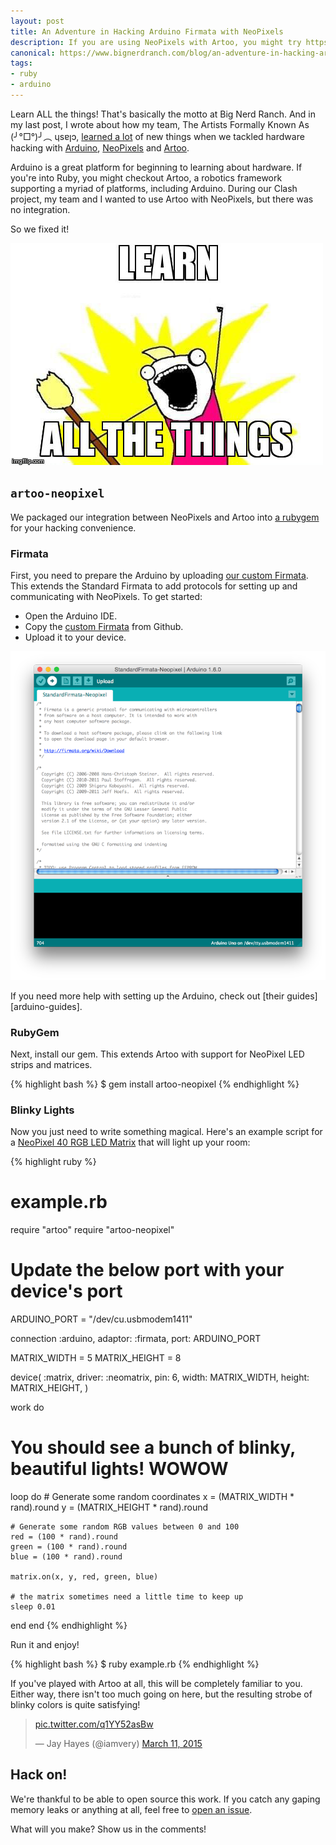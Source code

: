 ```yaml
---
layout: post
title: An Adventure in Hacking Arduino Firmata with NeoPixels
description: If you are using NeoPixels with Artoo, you might try https://github.com/iamvery/artoo-neopixel.
canonical: https://www.bignerdranch.com/blog/an-adventure-in-hacking-arduino-firmata-with-neopixels/
tags:
- ruby
- arduino
---
```


Learn ALL the things! That's basically the motto at Big Nerd Ranch. And in my last post, I wrote about how my team, The Artists Formally Known As (╯°□°)╯︵ ɥsɐןɔ, [learned a lot](https://www.bignerdranch.com/blog/hacking-arduino-firmata-with-neopixels/) of new things when we tackled hardware hacking with [Arduino][arduino], [NeoPixels][neopixel] and [Artoo][artoo].

Arduino is a great platform for beginning to learning about hardware. If you're into Ruby, you
might checkout Artoo, a robotics framework supporting a myriad of
platforms, including Arduino. During our Clash project, my team and I wanted to use Artoo
with NeoPixels, but there was no integration.

So we fixed it!

![learn all the things](/img/blog/2015/04/learn-all-the-things.png)

## `artoo-neopixel`

We packaged our integration between NeoPixels and Artoo into [a rubygem][artoo-neopixel]
for your hacking convenience.

### Firmata

First, you need to prepare the Arduino by uploading [our custom Firmata][custom-firmata]. This extends the Standard Firmata to add protocols for setting up and
communicating with NeoPixels. To get started:

* Open the Arduino IDE.
* Copy the [custom Firmata](https://github.com/iamvery/artoo-neopixel/blob/master/firmata/StandardFirmata-NeoPixel.ino) from Github.
* Upload it to your device.

![arduino ide](/img/blog/2015/04/arduino-firmata.png)

If you need more help with setting up the Arduino, check out [their guides][arduino-guides].

### RubyGem

Next, install our gem. This extends Artoo with support for NeoPixel LED strips
and matrices.

{% highlight bash %}
$ gem install artoo-neopixel
{% endhighlight %}

### Blinky Lights

Now you just need to write something magical. Here's an example script for a
[NeoPixel 40 RGB LED Matrix][neopixel-matrix] that will light up your room:

{% highlight ruby %}
# example.rb
require "artoo"
require "artoo-neopixel"

# Update the below port with your device's port
ARDUINO_PORT = "/dev/cu.usbmodem1411"

connection :arduino, adaptor: :firmata, port: ARDUINO_PORT

MATRIX_WIDTH = 5
MATRIX_HEIGHT = 8

device(
  :matrix,
  driver: :neomatrix,
  pin: 6,
  width: MATRIX_WIDTH,
  height: MATRIX_HEIGHT,
)

work do
  # You should see a bunch of blinky, beautiful lights! WOWOW
  loop do
    # Generate some random coordinates
    x = (MATRIX_WIDTH * rand).round
    y = (MATRIX_HEIGHT * rand).round

    # Generate some random RGB values between 0 and 100
    red = (100 * rand).round
    green = (100 * rand).round
    blue = (100 * rand).round

    matrix.on(x, y, red, green, blue)

    # the matrix sometimes need a little time to keep up
    sleep 0.01
  end
end
{% endhighlight %}

Run it and enjoy!

{% highlight bash %}
$ ruby example.rb
{% endhighlight %}

If you've played with Artoo at all, this will be completely familiar to you.
Either way, there isn't too much going on here, but the resulting strobe of
blinky colors is quite satisfying!

<blockquote class="twitter-video" lang="en" data-status="hidden">
  <p><a href="http://t.co/q1YY52asBw">pic.twitter.com/q1YY52asBw</a></p>&mdash; Jay Hayes (@iamvery)
  <a href="https://twitter.com/iamvery/status/575628248115245056">March 11, 2015</a>
</blockquote>
<script async src="//platform.twitter.com/widgets.js" charset="utf-8"></script>

## Hack on!

We're thankful to be able to open source this work. If you catch any gaping
memory leaks or anything at all, feel free to [open an issue][new-issue].

What will you make? Show us in the comments!

[clash]: http://www.bignerdranch.com/blog/fourth-annual-clash-of-the-coders
[arduino]: http://www.arduino.cc
[chae]: http://www.bignerdranch.com/about-us/nerds/chae-okeefe
[neopixel]: http://www.adafruit.com/category/168
[artoo]: http://artoo.io
[firmata]: http://firmata.org
[digital-pin]: http://arduino.cc/en/Tutorial/DigitalPins
[sysex-message]: http://firmata.org/wiki/V2.2ProtocolDetails#Sysex_Message_Format
[artoo-neopixel]: https://github.com/iamvery/artoo-neopixel
[new-issue]: https://github.com/iamvery/artoo-neopixel/issues/new
[custom-firmata]: https://github.com/iamvery/artoo-neopixel/blob/master/firmata/StandardFirmata-NeoPixel.ino
[arduino-getting-started]: http://arduino.cc/en/Guide/HomePage
[neopixel-matrix]: http://www.adafruit.com/product/1430
